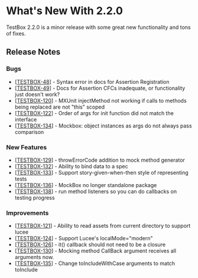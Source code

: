 # What's New With 2.2.0

TestBox 2.2.0 is a minor release with some great new functionality and tons of fixes.

## Release Notes

<h3>        Bugs
</h3>
<ul>
<li>[<a href='https://ortussolutions.atlassian.net/browse/TESTBOX-48'>TESTBOX-48</a>] -         Syntax error in docs for Assertion Registration
</li>
<li>[<a href='https://ortussolutions.atlassian.net/browse/TESTBOX-49'>TESTBOX-49</a>] -         Docs for Assertion CFCs inadequate, or functionality just doesn&#39;t work?
</li>
<li>[<a href='https://ortussolutions.atlassian.net/browse/TESTBOX-120'>TESTBOX-120</a>] -         MXUnit injectMethod not working if calls to methods being replaced are not &quot;this&quot; scoped
</li>
<li>[<a href='https://ortussolutions.atlassian.net/browse/TESTBOX-122'>TESTBOX-122</a>] -          Order of args for init function did not match the interface
</li>
<li>[<a href='https://ortussolutions.atlassian.net/browse/TESTBOX-134'>TESTBOX-134</a>] -         Mockbox: object instances as args do not always pass comparison
</li>
</ul>
            
<h3>        New Features
</h3>
<ul>
<li>[<a href='https://ortussolutions.atlassian.net/browse/TESTBOX-129'>TESTBOX-129</a>] -         throwErrorCode addition to mock method generator
</li>
<li>[<a href='https://ortussolutions.atlassian.net/browse/TESTBOX-132'>TESTBOX-132</a>] -         Ability to bind data to a spec
</li>
<li>[<a href='https://ortussolutions.atlassian.net/browse/TESTBOX-133'>TESTBOX-133</a>] -         Support story-given-when-then style of representing tests
</li>
<li>[<a href='https://ortussolutions.atlassian.net/browse/TESTBOX-136'>TESTBOX-136</a>] -         MockBox no longer standalone package
</li>
<li>[<a href='https://ortussolutions.atlassian.net/browse/TESTBOX-138'>TESTBOX-138</a>] -         run method listeners so you can do callbacks on testing progress
</li>
</ul>
        
<h3>        Improvements
</h3>
<ul>
<li>[<a href='https://ortussolutions.atlassian.net/browse/TESTBOX-121'>TESTBOX-121</a>] -         Ability to read assets from current directory to support lucee
</li>
<li>[<a href='https://ortussolutions.atlassian.net/browse/TESTBOX-124'>TESTBOX-124</a>] -         Support Lucee&#39;s localMode=&quot;modern&quot;
</li>
<li>[<a href='https://ortussolutions.atlassian.net/browse/TESTBOX-126'>TESTBOX-126</a>] -         it() callback should not need to be a closure
</li>
<li>[<a href='https://ortussolutions.atlassian.net/browse/TESTBOX-130'>TESTBOX-130</a>] -         Mocking method CallBack argument receives all arguments now.
</li>
<li>[<a href='https://ortussolutions.atlassian.net/browse/TESTBOX-135'>TESTBOX-135</a>] -         Change toIncludeWithCase arguments to match toInclude
</li>
</ul>
                                        